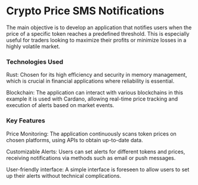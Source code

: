 # Crypto Price SMS Notifications
The main objective is to develop an application that notifies users when the price of a specific token reaches a predefined threshold. This is especially useful for traders looking to maximize their profits or minimize losses in a highly volatile market.

### Technologies Used

Rust: Chosen for its high efficiency and security in memory management, which is crucial in financial applications where reliability is essential.

Blockchain: The application can interact with various blockchains in this example it is used with Cardano, allowing real-time price tracking and execution of alerts based on market events.

### Key Features

Price Monitoring: The application continuously scans token prices on chosen platforms, using APIs to obtain up-to-date data.

Customizable Alerts: Users can set alerts for different tokens and prices, receiving notifications via methods such as email or push messages.

User-friendly interface: A simple interface is foreseen to allow users to set up their alerts without technical complications.
